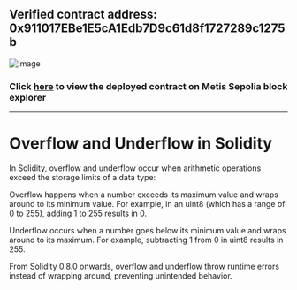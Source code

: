 ## Verified contract address: 0x911017EBe1E5cA1Edb7D9c61d8f1727289c1275b

![image](https://github.com/user-attachments/assets/d42a5dcd-196f-409f-8dc2-830a8abcb780)

### Click [here](https://sepolia-explorer.metisdevops.link/address/0x911017EBe1E5cA1Edb7D9c61d8f1727289c1275b#code) to view the deployed contract on Metis Sepolia block explorer

---

# Overflow and Underflow in Solidity

In Solidity, overflow and underflow occur when arithmetic operations exceed the storage limits of a data type:

Overflow happens when a number exceeds its maximum value and wraps around to its minimum value. For example, in an uint8 (which has a range of 0 to 255), adding 1 to 255 results in 0.

Underflow occurs when a number goes below its minimum value and wraps around to its maximum. For example, subtracting 1 from 0 in uint8 results in 255.

From Solidity 0.8.0 onwards, overflow and underflow throw runtime errors instead of wrapping around, preventing unintended behavior.

